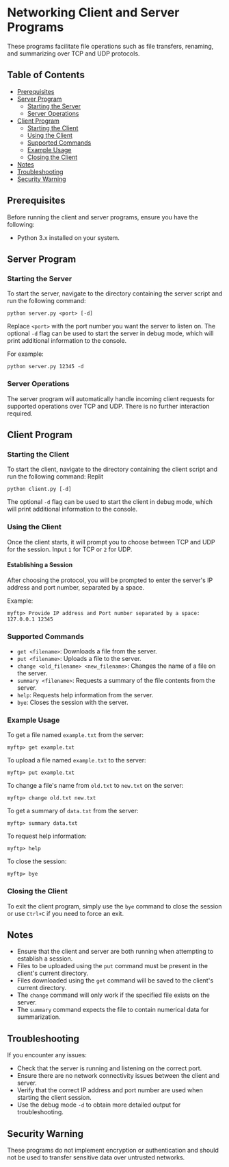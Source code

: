 # Networking Client and Server Programs

These programs facilitate file operations such as file transfers, renaming, and summarizing over TCP and UDP protocols.

## Table of Contents

- [Prerequisites](#prerequisites)
- [Server Program](#server-program)
  - [Starting the Server](#starting-the-server)
  - [Server Operations](#server-operations)
- [Client Program](#client-program)
  - [Starting the Client](#starting-the-client)
  - [Using the Client](#using-the-client)
  - [Supported Commands](#supported-commands)
  - [Example Usage](#example-usage)
  - [Closing the Client](#closing-the-client)
- [Notes](#notes)
- [Troubleshooting](#troubleshooting)
- [Security Warning](#security-warning)

## Prerequisites

Before running the client and server programs, ensure you have the following:
- Python 3.x installed on your system.

## Server Program

### Starting the Server

To start the server, navigate to the directory containing the server script and run the following command:
```
python server.py <port> [-d]
```
Replace `<port>` with the port number you want the server to listen on. The optional `-d` flag can be used to start the server in debug mode, which will print additional information to the console.

For example:
```
python server.py 12345 -d
```
### Server Operations

The server program will automatically handle incoming client requests for supported operations over TCP and UDP. There is no further interaction required.

## Client Program

### Starting the Client

To start the client, navigate to the directory containing the client script and run the following command:
Replit
```
python client.py [-d]
```
The optional `-d` flag can be used to start the client in debug mode, which will print additional information to the console.

### Using the Client

Once the client starts, it will prompt you to choose between TCP and UDP for the session. Input `1` for TCP or `2` for UDP.

#### Establishing a Session

After choosing the protocol, you will be prompted to enter the server's IP address and port number, separated by a space.

Example:

```
myftp> Provide IP address and Port number separated by a space: 127.0.0.1 12345
```
### Supported Commands

- `get <filename>`: Downloads a file from the server.
- `put <filename>`: Uploads a file to the server.
- `change <old_filename> <new_filename>`: Changes the name of a file on the server.
- `summary <filename>`: Requests a summary of the file contents from the server.
- `help`: Requests help information from the server.
- `bye`: Closes the session with the server.

### Example Usage

To get a file named `example.txt` from the server:
```
myftp> get example.txt
```
To upload a file named `example.txt` to the server:

```
myftp> put example.txt
```
To change a file's name from `old.txt` to `new.txt` on the server:

```
myftp> change old.txt new.txt
```

To get a summary of `data.txt` from the server:

```
myftp> summary data.txt
```

To request help information:

```
myftp> help
```

To close the session:

```
myftp> bye
```

### Closing the Client

To exit the client program, simply use the `bye` command to close the session or use `Ctrl+C` if you need to force an exit.

## Notes

- Ensure that the client and server are both running when attempting to establish a session.
- Files to be uploaded using the `put` command must be present in the client's current directory.
- Files downloaded using the `get` command will be saved to the client's current directory.
- The `change` command will only work if the specified file exists on the server.
- The `summary` command expects the file to contain numerical data for summarization.

## Troubleshooting

If you encounter any issues:
- Check that the server is running and listening on the correct port.
- Ensure there are no network connectivity issues between the client and server.
- Verify that the correct IP address and port number are used when starting the client session.
- Use the debug mode `-d` to obtain more detailed output for troubleshooting.

## Security Warning

These programs do not implement encryption or authentication and should not be used to transfer sensitive data over untrusted networks.
